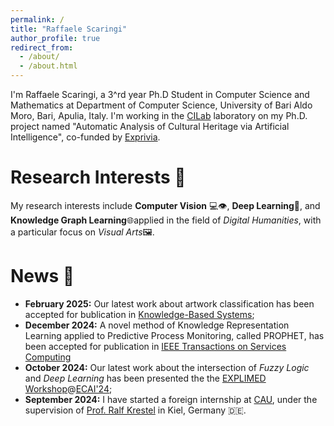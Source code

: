 ```yaml
---
permalink: /
title: "Raffaele Scaringi"
author_profile: true
redirect_from: 
  - /about/
  - /about.html
---
```




I'm Raffaele Scaringi, a 3^rd year Ph.D Student in Computer Science and Mathematics at Department of Computer Science, University of Bari Aldo Moro, Bari, Apulia, Italy.
I'm working in the [CILab](https://sites.google.com/site/cilabuniba/home) laboratory on my Ph.D. project named "Automatic Analysis of Cultural Heritage via Artificial Intelligence", co-funded by [Exprivia](https://www.exprivia.it/it/).



# Research Interests 📖
My research interests include **Computer Vision** 💻👁️, **Deep Learning**🧠, and **Knowledge Graph Learning**🌐applied in the field of *Digital Humanities*, with a particular focus on *Visual Arts*🖼️.

# News 📰
  - **February 2025:** Our latest work about artwork classification has been accepted for bublication in [Knowledge-Based Systems](https://doi.org/10.1016/j.knosys.2024.112857);
  - **December 2024:** A novel method of Knowledge Representation Learning applied to Predictive Process Monitoring, called PROPHET, has been accepted for publication in [IEEE Transactions on Services Computing](https://doi.org/10.1109/TSC.2024.3463487)
  - **October 2024:** Our latest work about the intersection of *Fuzzy Logic* and *Deep Learning* has been presented the the [EXPLIMED Workshop](https://sites.google.com/view/explimed/home-page?authuser=0)@[ECAI'24](https://www.ecai2024.eu/); 
  - **September 2024:** I have started a foreign internship at [CAU](https://www.uni-kiel.de/en/), under the supervision of [Prof. Ralf Krestel](https://scholar.google.com/citations?user=6BZTybkAAAAJ&hl=en) in Kiel, Germany 🇩🇪.
